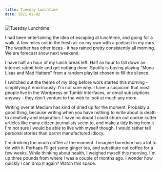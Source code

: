```yaml
---
title: Tuesday Lunchtime
date: 2021-02-02
---
```


![Tuesday Lunchtime](https://source.unsplash.com/d34DtRp1bqo/1600x900)

I had been entertaining the idea of escaping at lunchtime, and going for a walk. A few miles out in the fresh air on my own with a podcast in my ears. The weather has other ideas - it has rained pretty consistently all morning. We are forecast snow next weekend.

I have half an hour of my lunch break left. Half an hour to fall down an internet rabbit hole and get nothing done. Spotify is busing playing "Mona Lisas and Mad Hatters" from a random playlist chosen to fill the silence.

I switched out the theme of my blog before work started this morning - simplifying it enormously. I'm not sure why. I have a suspicion that most people live in the Wordpress or Tumblr interfaces, or email subsciptions anyway - they don't venture to the web to look at much any more.

Writing over at Medium has kind of dried up for the moment. Probably a good thing, because writing when you have nothing to write about is death to creativity and inspiration. I have no doubt I could churn out cookie cutter articles like many citizen journalists seem to, and make a tidy living from it - I'm not sure I would be able to live with myself though. I would rather tell personal stories than parrot manufactured idiocy.

I'm drinking too much coffee at the moment. I imagine boredom has a lot to do with it. Perhaps I'll get some ginger tea, and substitute out coffee for a few weeks. While thinking about health, I weighed myself this morning. I'm up three pounds from where I was a couple of months ago. I wonder how quickly I can drop it again? Watch this space.
